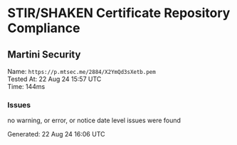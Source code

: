 # STIR/SHAKEN Certificate Repository Compliance

## Martini Security

Name: `https://p.mtsec.me/2884/X2YmQd3sXetb.pem`\
Tested At: 22 Aug 24 15:57 UTC\
Time: 144ms

### Issues

no warning, or error, or notice date level issues were found

Generated: 22 Aug 24 16:06 UTC